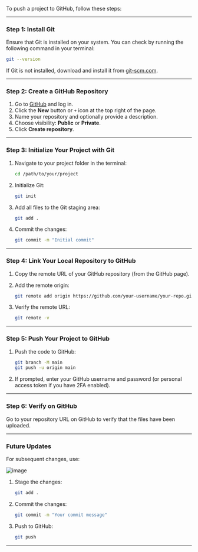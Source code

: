 To push a project to GitHub, follow these steps:

---

### **Step 1: Install Git**
Ensure that Git is installed on your system. You can check by running the following command in your terminal:

```bash
git --version
```

If Git is not installed, download and install it from [git-scm.com](https://git-scm.com/).

---

### **Step 2: Create a GitHub Repository**
1. Go to [GitHub](https://github.com/) and log in.
2. Click the **New** button or `+` icon at the top right of the page.
3. Name your repository and optionally provide a description.
4. Choose visibility: **Public** or **Private**.
5. Click **Create repository**.

---

### **Step 3: Initialize Your Project with Git**
1. Navigate to your project folder in the terminal:

   ```bash
   cd /path/to/your/project
   ```

2. Initialize Git:

   ```bash
   git init
   ```

3. Add all files to the Git staging area:

   ```bash
   git add .
   ```

4. Commit the changes:

   ```bash
   git commit -m "Initial commit"
   ```

---

### **Step 4: Link Your Local Repository to GitHub**
1. Copy the remote URL of your GitHub repository (from the GitHub page).
2. Add the remote origin:

   ```bash
   git remote add origin https://github.com/your-username/your-repo.git
   ```

3. Verify the remote URL:

   ```bash
   git remote -v
   ```

---

### **Step 5: Push Your Project to GitHub**
1. Push the code to GitHub:

   ```bash
   git branch -M main
   git push -u origin main
   ```

2. If prompted, enter your GitHub username and password (or personal access token if you have 2FA enabled).

---

### **Step 6: Verify on GitHub**
Go to your repository URL on GitHub to verify that the files have been uploaded.

---

### **Future Updates**
For subsequent changes, use:

![image](https://github.com/user-attachments/assets/1815b4f0-67da-4bd2-adf8-e25f39833e60)


1. Stage the changes:

   ```bash
   git add .
   ```

2. Commit the changes:

   ```bash
   git commit -m "Your commit message"
   ```

3. Push to GitHub:

   ```bash
   git push
   ``` 

---
